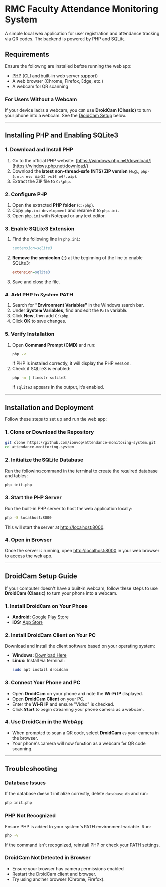 # RMC Faculty Attendance Monitoring System
A simple local web application for user registration and attendance tracking via QR codes. The backend is powered by PHP and SQLite.

## Requirements  

Ensure the following are installed before running the web app:  

- [PHP](https://www.php.net/downloads) (CLI and built-in web server support)
- A web browser (Chrome, Firefox, Edge, etc.)  
- A webcam for QR scanning  

### **For Users Without a Webcam**  
If your device lacks a webcam, you can use **DroidCam (Classic)** to turn your phone into a webcam. See the [DroidCam Setup](#droidcam-setup-guide) below.  

---

## **Installing PHP and Enabling SQLite3**

### **1. Download and Install PHP**  
1. Go to the official PHP website: [https://windows.php.net/download/](https://windows.php.net/download/)  
2. Download the **latest non-thread-safe (NTS) ZIP version** (e.g., `php-8.x.x-nts-Win32-vs16-x64.zip`).  
3. Extract the ZIP file to `C:\php`.  

### **2. Configure PHP**  
1. Open the extracted **PHP folder** (`C:\php`).  
2. Copy `php.ini-development` and rename it to `php.ini`.  
3. Open `php.ini` with Notepad or any text editor.  

### **3. Enable SQLite3 Extension**  
1. Find the following line in `php.ini`:  
   ```ini
   ;extension=sqlite3
   ```
2. **Remove the semicolon (`;`)** at the beginning of the line to enable SQLite3:  
   ```ini
   extension=sqlite3
   ```
3. Save and close the file.  

### **4. Add PHP to System PATH**  
1. Search for **"Environment Variables"** in the Windows search bar.  
2. Under **System Variables**, find and edit the `Path` variable.  
3. Click **New**, then add `C:\php`.  
4. Click **OK** to save changes.  

### **5. Verify Installation**  
1. Open **Command Prompt (CMD)** and run:  
   ```sh
   php -v
   ```  
   If PHP is installed correctly, it will display the PHP version.  
2. Check if SQLite3 is enabled:  
   ```sh
   php -m | findstr sqlite3
   ```  
   If `sqlite3` appears in the output, it's enabled.

---

## **Installation and Deployment**  

Follow these steps to set up and run the web app:  

### **1. Clone or Download the Repository**  
```sh
git clone https://github.com/ionvop/attendance-monitoring-system.git
cd attendance-monitoring-system
```

### **2. Initialize the SQLite Database**  
Run the following command in the terminal to create the required database and tables:  
```sh
php init.php
```

### **3. Start the PHP Server**  
Run the built-in PHP server to host the web application locally:  
```sh
php -S localhost:8000
```
This will start the server at [http://localhost:8000](http://localhost:8000).  

### **4. Open in Browser**  
Once the server is running, open [http://localhost:8000](http://localhost:8000) in your web browser to access the web app.  

---

## **DroidCam Setup Guide**  

If your computer doesn't have a built-in webcam, follow these steps to use **DroidCam (Classic)** to turn your phone into a webcam.  

### **1. Install DroidCam on Your Phone**  
- **Android:** [Google Play Store](https://play.google.com/store/apps/details?id=com.dev47apps.droidcam)  
- **iOS:** [App Store](https://apps.apple.com/us/app/droidcam-wireless-webcam/id1510258102)  

### **2. Install DroidCam Client on Your PC**  
Download and install the client software based on your operating system:  
- **Windows:** [Download Here](https://www.dev47apps.com/)  
- **Linux:** Install via terminal:  
  ```sh
  sudo apt install droidcam
  ```

### **3. Connect Your Phone and PC**  
- Open **DroidCam** on your phone and note the **Wi-Fi IP** displayed.  
- Open **DroidCam Client** on your PC.  
- Enter the **Wi-Fi IP** and ensure "Video" is checked.  
- Click **Start** to begin streaming your phone camera as a webcam.  

### **4. Use DroidCam in the WebApp**  
- When prompted to scan a QR code, select **DroidCam** as your camera in the browser.  
- Your phone's camera will now function as a webcam for QR code scanning.  

---

## **Troubleshooting**  

### **Database Issues**  
If the database doesn't initialize correctly, delete `database.db` and run:  
```sh
php init.php
```

### **PHP Not Recognized**  
Ensure PHP is added to your system's PATH environment variable. Run:  
```sh
php -v
```
If the command isn't recognized, reinstall PHP or check your PATH settings.  

### **DroidCam Not Detected in Browser**  
- Ensure your browser has camera permissions enabled.  
- Restart the DroidCam client and browser.  
- Try using another browser (Chrome, Firefox).